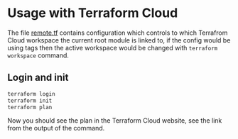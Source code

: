 # Usage with Terraform Cloud
The file [remote.tf](remote.tf) contains configuration which controls to which Terrafrom Cloud workspace the current root module is linked to, if the config would be using tags then the active workspace would be changed with ```terraform workspace``` command.
## Login and init
```bash
terraform login
terraform init
terraform plan
```
Now you should see the plan in the Terraform Cloud website, see the link from the output of the command.
